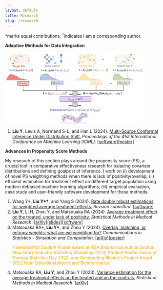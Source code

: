 ```yaml
---
layout: default
title: Research
slug: /research
---
```


*marks equal contributions; <sup>&dagger;</sup>indicates I am a corresponding author. 

<b> Adaptive Methods for Data Integration </b>

<img src="/assets/img/MuSCI.jpg" width=450/>

<ol>	
  <li><b>Liu Y</b>, Levis A, Normand S-L, and Han L (2024). <a href="https://proceedings.mlr.press/v235/liu24ag.html" target="_blank"> Multi-Source Conformal Inference Under Distribution Shift.</a> <em>Proceedings of the 41st International Conference on Machine Learning (ICML)</em>. [<a href="https://github.com/yiliu1998/Multi-Source-Conformal" target="_blank">software</a>][<a href="https://yiliu1998.github.io/slides/MuSCI_Poster.pdf" target="_blank">poster</a>] 
  </li>
</ol>

<b> Advances in Propensity Score Methods </b>

My research of this section plays around the propensity score (PS), a crucial tool in comparative effectiveness research for balacing covariate distributions and defining goalpost of inference. I work on (i) development of novel PS weighting methods when there is lack of positivity/overlap; (ii) efficient estimation for treatment effect on different target population using modern debiased machine learning algorithms; (iii) empirical evaluation, case study and user-friendly software development for these methods. 

<ol>	
  <li>Wang Y*, <b>Liu Y*&dagger;</b>, and Yang S (2024). <a href="" target="_blank">Rate doubly robust estimations for weighted average treatment effects.</a> <em>Revsion submitted</em>. [<a href="https://github.com/yiliu1998/WATE" target="_blank">software</a>]  
  </li>
  
  <li><b>Liu Y</b>, Li H, Zhou Y, and Matsouaka RA (2024). <a href="https://journals.sagepub.com/doi/10.1177/09622802241269646" target="_blank">Average treatment effect on the treated, under lack of positivity.</a> <em>Statistical Methods in Medical Research</em>. [<a href="https://arxiv.org/abs/2309.01334" target="_blank">arXiv</a>][<a href="https://yiliu1998.github.io/slides/ENAR_2024.pdf" target="_blank">slides</a>][<a href="https://github.com/yiliu1998/ATTweights" target="_blank">software</a>]
  </li>

  <li>Matsouaka RA*, <b>Liu Y*</b>, and Zhou Y (2024). <a href="https://www.tandfonline.com/doi/full/10.1080/03610918.2024.2319419" target="_blank">Overlap, matching, or entropy weights: what are we weighting for?</a> <em>Communications in Statistics - Simulation and Computation</em>. [<a href="https://arxiv.org/abs/2210.12968" target="_blank">arXiv</a>][<a href="https://yiliu1998.github.io/slides/OWWWF_Poster.pdf" target="_blank">poster</a>] 
<p style="color: orange;">*Selected for Student Poster Award at ASA Biopharmaceutical Section Regulatory-Industry Statistics Workshop 2023, Student Poster Award at Georgia Statistics Day 2022, and Outstanding Master's Project Award 2022 from Duke Biostatistics and Bioinformatics.</p> </li>
  
  <li> Matsouaka RA, <b>Liu Y</b>, and Zhou Y (2023). <a href="https://journals.sagepub.com/doi/10.1177/09622802221142532" target="_blank">Variance estimation for the average treatment effects on the treated and on the controls.</a> <em>Statistical Methods in Medical Research</em>. [<a href="https://arxiv.org/abs/2209.10742" target="_blank">arXiv</a>] </li>	
</ol>
  

